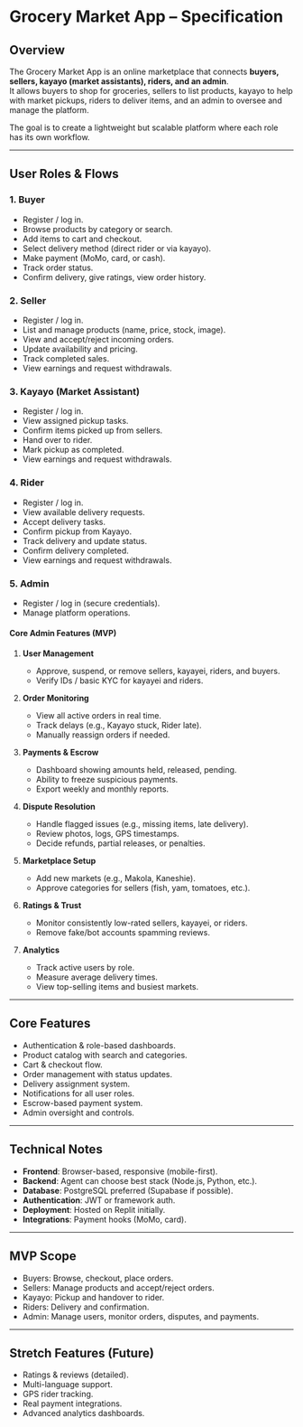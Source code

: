 # Grocery Market App – Specification

## Overview
The Grocery Market App is an online marketplace that connects **buyers, sellers, kayayo (market assistants), riders, and an admin**.  
It allows buyers to shop for groceries, sellers to list products, kayayo to help with market pickups, riders to deliver items, and an admin to oversee and manage the platform.  

The goal is to create a lightweight but scalable platform where each role has its own workflow.

---

## User Roles & Flows

### 1. Buyer
- Register / log in.
- Browse products by category or search.
- Add items to cart and checkout.
- Select delivery method (direct rider or via kayayo).
- Make payment (MoMo, card, or cash).
- Track order status.
- Confirm delivery, give ratings, view order history.

### 2. Seller
- Register / log in.
- List and manage products (name, price, stock, image).
- View and accept/reject incoming orders.
- Update availability and pricing.
- Track completed sales.
- View earnings and request withdrawals.

### 3. Kayayo (Market Assistant)
- Register / log in.
- View assigned pickup tasks.
- Confirm items picked up from sellers.
- Hand over to rider.
- Mark pickup as completed.
- View earnings and request withdrawals.

### 4. Rider
- Register / log in.
- View available delivery requests.
- Accept delivery tasks.
- Confirm pickup from Kayayo.
- Track delivery and update status.
- Confirm delivery completed.
- View earnings and request withdrawals.

### 5. Admin
- Register / log in (secure credentials).
- Manage platform operations.

#### Core Admin Features (MVP)
1. **User Management**
   - Approve, suspend, or remove sellers, kayayei, riders, and buyers.
   - Verify IDs / basic KYC for kayayei and riders.  

2. **Order Monitoring**
   - View all active orders in real time.
   - Track delays (e.g., Kayayo stuck, Rider late).
   - Manually reassign orders if needed.  

3. **Payments & Escrow**
   - Dashboard showing amounts held, released, pending.
   - Ability to freeze suspicious payments.
   - Export weekly and monthly reports.  

4. **Dispute Resolution**
   - Handle flagged issues (e.g., missing items, late delivery).
   - Review photos, logs, GPS timestamps.
   - Decide refunds, partial releases, or penalties.  

5. **Marketplace Setup**
   - Add new markets (e.g., Makola, Kaneshie).
   - Approve categories for sellers (fish, yam, tomatoes, etc.).  

6. **Ratings & Trust**
   - Monitor consistently low-rated sellers, kayayei, or riders.
   - Remove fake/bot accounts spamming reviews.  

7. **Analytics**
   - Track active users by role.
   - Measure average delivery times.
   - View top-selling items and busiest markets.  

---

## Core Features
- Authentication & role-based dashboards.
- Product catalog with search and categories.
- Cart & checkout flow.
- Order management with status updates.
- Delivery assignment system.
- Notifications for all user roles.
- Escrow-based payment system.
- Admin oversight and controls.

---

## Technical Notes
- **Frontend**: Browser-based, responsive (mobile-first).
- **Backend**: Agent can choose best stack (Node.js, Python, etc.).
- **Database**: PostgreSQL preferred (Supabase if possible).
- **Authentication**: JWT or framework auth.
- **Deployment**: Hosted on Replit initially.
- **Integrations**: Payment hooks (MoMo, card).

---

## MVP Scope
- Buyers: Browse, checkout, place orders.
- Sellers: Manage products and accept/reject orders.
- Kayayo: Pickup and handover to rider.
- Riders: Delivery and confirmation.
- Admin: Manage users, monitor orders, disputes, and payments.

---

## Stretch Features (Future)
- Ratings & reviews (detailed).
- Multi-language support.
- GPS rider tracking.
- Real payment integrations.
- Advanced analytics dashboards.

